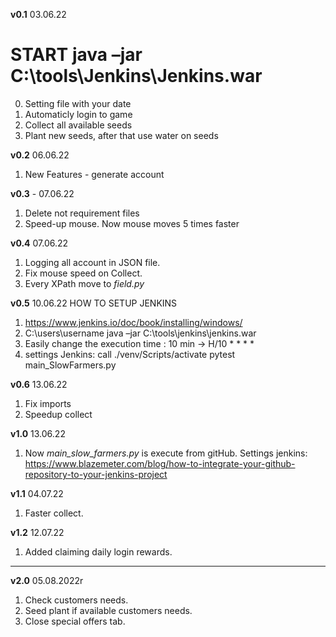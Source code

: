 **v0.1**    03.06.22
# START java –jar C:\tools\Jenkins\Jenkins.war
0. Setting file with your date
1. Automaticly login to game
2. Collect all available seeds
3. Plant new seeds, after that use water on seeds

**v0.2**    06.06.22
1. New Features - generate account 

**v0.3** - 07.06.22
1. Delete not requirement files
2. Speed-up mouse. Now mouse moves 5 times faster

**v0.4** 07.06.22
1. Logging all account in JSON file.
2. Fix mouse speed on Collect.
3. Every XPath move to _field.py_

**v0.5** 10.06.22
HOW TO SETUP JENKINS
1. https://www.jenkins.io/doc/book/installing/windows/
2. C:\users\username java –jar C:\tools\jenkins\jenkins.war 
3. Easily change the execution time : 10 min -> H/10 * * * *
4. settings Jenkins: 
call ./venv/Scripts/activate
pytest main_SlowFarmers.py

**v0.6** 13.06.22
1. Fix imports
2. Speedup collect

**v1.0** 13.06.22
1. Now _main_slow_farmers.py_ is execute from gitHub.
Settings jenkins: https://www.blazemeter.com/blog/how-to-integrate-your-github-repository-to-your-jenkins-project

**v1.1** 04.07.22
1. Faster collect.

**v1.2** 12.07.22
1. Added claiming daily login rewards.

***
**v2.0** 05.08.2022r
1. Check customers needs.
2. Seed plant if available customers needs.
3. Close special offers tab.